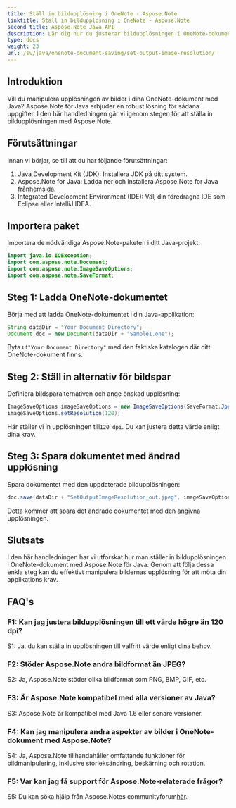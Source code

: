 ```yaml
---
title: Ställ in bildupplösning i OneNote - Aspose.Note
linktitle: Ställ in bildupplösning i OneNote - Aspose.Note
second_title: Aspose.Note Java API
description: Lär dig hur du justerar bildupplösningen i OneNote-dokument med Aspose.Note för Java. Följ vår steg-för-steg-guide för enkel implementering
type: docs
weight: 23
url: /sv/java/onenote-document-saving/set-output-image-resolution/
---
```

## Introduktion

Vill du manipulera upplösningen av bilder i dina OneNote-dokument med Java? Aspose.Note för Java erbjuder en robust lösning för sådana uppgifter. I den här handledningen går vi igenom stegen för att ställa in bildupplösningen med Aspose.Note.

## Förutsättningar

Innan vi börjar, se till att du har följande förutsättningar:

1. Java Development Kit (JDK): Installera JDK på ditt system.
2. Aspose.Note for Java: Ladda ner och installera Aspose.Note for Java från[hemsida](https://releases.aspose.com/note/java/).
3. Integrated Development Environment (IDE): Välj din föredragna IDE som Eclipse eller IntelliJ IDEA.

## Importera paket

Importera de nödvändiga Aspose.Note-paketen i ditt Java-projekt:

```java
import java.io.IOException;
import com.aspose.note.Document;
import com.aspose.note.ImageSaveOptions;
import com.aspose.note.SaveFormat;
```

## Steg 1: Ladda OneNote-dokumentet

Börja med att ladda OneNote-dokumentet i din Java-applikation:

```java
String dataDir = "Your Document Directory";
Document doc = new Document(dataDir + "Sample1.one");
```

 Byta ut`"Your Document Directory"` med den faktiska katalogen där ditt OneNote-dokument finns.

## Steg 2: Ställ in alternativ för bildspar

Definiera bildsparalternativen och ange önskad upplösning:

```java
ImageSaveOptions imageSaveOptions = new ImageSaveOptions(SaveFormat.Jpeg);
imageSaveOptions.setResolution(120);
```

 Här ställer vi in upplösningen till`120 dpi`. Du kan justera detta värde enligt dina krav.

## Steg 3: Spara dokumentet med ändrad upplösning

Spara dokumentet med den uppdaterade bildupplösningen:

```java
doc.save(dataDir + "SetOutputImageResolution_out.jpeg", imageSaveOptions);
```

Detta kommer att spara det ändrade dokumentet med den angivna upplösningen.

## Slutsats

I den här handledningen har vi utforskat hur man ställer in bildupplösningen i OneNote-dokument med Aspose.Note för Java. Genom att följa dessa enkla steg kan du effektivt manipulera bildernas upplösning för att möta din applikations krav.


## FAQ's

### F1: Kan jag justera bildupplösningen till ett värde högre än 120 dpi?

S1: Ja, du kan ställa in upplösningen till valfritt värde enligt dina behov.

### F2: Stöder Aspose.Note andra bildformat än JPEG?

S2: Ja, Aspose.Note stöder olika bildformat som PNG, BMP, GIF, etc.

### F3: Är Aspose.Note kompatibel med alla versioner av Java?

S3: Aspose.Note är kompatibel med Java 1.6 eller senare versioner.

### F4: Kan jag manipulera andra aspekter av bilder i OneNote-dokument med Aspose.Note?

S4: Ja, Aspose.Note tillhandahåller omfattande funktioner för bildmanipulering, inklusive storleksändring, beskärning och rotation.

### F5: Var kan jag få support för Aspose.Note-relaterade frågor?

 S5: Du kan söka hjälp från Aspose.Notes communityforum[här](https://forum.aspose.com/c/note/28).